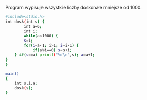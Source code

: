 Program wypisuje wszystkie liczby doskonałe mniejsze od 1000.
```sh
#include<stdio.h>
int dosk(int s) {
		int a=6;
		int i;
		while(a<1000) {
		s=1;
		for(i=a-1; i>1; i=i-1) {
			if(a%i==0) s=s+i;
	} if(s==a) printf("%d\n",s); a=a+1;
}
}

main()
{
	int s,i,a;
	dosk(s);
}
```
